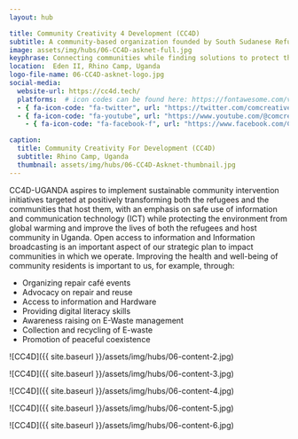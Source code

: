 ```yaml
---
layout: hub

title: Community Creativity 4 Development (CC4D)
subtitle: A community-based organization founded by South Sudanese Refugees professionals (Youths) who saw a gap in repair, reuse and maintenance of Electronics.
image: assets/img/hubs/06-CC4D-asknet-full.jpg
keyphrase: Connecting communities while finding solutions to protect the environment from global warming.
location:  Eden II, Rhino Camp, Uganda 
logo-file-name: 06-CC4D-asknet-logo.jpg
social-media:
  website-url: https://cc4d.tech/
  platforms:  # icon codes can be found here: https://fontawesome.com/v5/search?o=r&m=free
  - { fa-icon-code: "fa-twitter", url: "https://twitter.com/comcreative4d" }
  - { fa-icon-code: "fa-youtube", url: "https://www.youtube.com/@comcreative4d" }
    - { fa-icon-code: "fa-facebook-f", url: "https://www.facebook.com/CC4D.Uganda/" }

caption:
  title: Community Creativity For Development (CC4D)
  subtitle: Rhino Camp, Uganda
  thumbnail: assets/img/hubs/06-CC4D-Asknet-thumbnail.jpg
---
```


CC4D-UGANDA aspires to implement sustainable community intervention initiatives targeted at positively transforming both the refugees and the communities that host them, with an emphasis on safe use of information and communication technology (ICT) while protecting the environment from global warming and improve the lives of both the refugees and host community in Uganda. Open access to information and Information broadcasting is an important aspect of our strategic plan to impact communities in which we operate. Improving the health and well-being of community residents is important to us, for example, through:

- Organizing repair café events
- Advocacy on repair and reuse
- Access to information and Hardware
- Providing digital literacy skills
- Awareness raising on E-Waste management
- Collection and recycling of E-waste
- Promotion of peaceful coexistence


![CC4D]({{ site.baseurl }}/assets/img/hubs/06-content-2.jpg)

![CC4D]({{ site.baseurl }}/assets/img/hubs/06-content-3.jpg)

![CC4D]({{ site.baseurl }}/assets/img/hubs/06-content-4.jpg)

![CC4D]({{ site.baseurl }}/assets/img/hubs/06-content-5.jpg)

![CC4D]({{ site.baseurl }}/assets/img/hubs/06-content-6.jpg)

